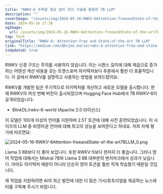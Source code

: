 ```yaml
---
title: "RWKV-6 주목할 필요 없이 최신 기술을 활용한 7B LLM"
description: ""
coverImage: "/assets/img/2024-05-16-RWKV-6Attention-freeandState-of-the-art7BLLM_0.png"
date: 2024-05-16 17:38
ogImage:
  url: /assets/img/2024-05-16-RWKV-6Attention-freeandState-of-the-art7BLLM_0.png
tag: Tech
originalTitle: "RWKV-6: Attention-free and State-of-the-art 7B LLM"
link: "https://medium.com/@bnjmn_marie/rwkv-6-attention-free-and-state-of-the-art-7b-llm-320720df3c8c"
isUpdated: true
---
```


RWKV 신경 구조는 주의를 사용하지 않습니다. 이는 시퀀스 길이에 대해 제곱으로 증가하는 어텐션 계산 비용을 갖는 트랜스포머 아키텍처보다 추론에서 훨씬 더 효율적입니다. 이 글에서 RWKV를 설명하고 사용하는 방법을 보여드렸어요:

RWKV를 개발한 팀은 주기적으로 아키텍처를 개선하고 새로운 모델을 출시합니다. 현재 RWKV의 여섯 번째 버전이 출시되었으며 Hugging Face Hub에서 7B RWKV-6이 공개되었습니다:

- BlinkDL/rwkv-6-world (Apache 2.0 라이선스)

이 모델은 100개 이상의 언어를 지원하며 2.5T 토큰에 대해 사전 훈련되었습니다. 이 사이즈의 LLM 중 비영어권 언어에 대해 최고의 성능을 보여준다고 하네요. 저희 자체 평가에 따르면요:

<!-- seedividend - 사각형 -->

<ins class="adsbygoogle"
     style="display:block"
     data-ad-client="ca-pub-4877378276818686"
     data-ad-slot="1898504329"
     data-ad-format="auto"
     data-full-width-responsive="true"></ins>

<script>
     (adsbygoogle = window.adsbygoogle || []).push({});
</script>

![2024-05-16-RWKV-6Attention-freeandState-of-the-art7BLLM_0.png](/assets/img/2024-05-16-RWKV-6Attention-freeandState-of-the-art7BLLM_0.png)

Llama 3 8B보다 더 좋아 보입니다. 또한 RWKV-5보다 현저히 더 좋습니다. 그러나 영어 작업에 대해서는 Mistral 7B와 Llama 3 8B 대부분의 벤치마크에서 성과가 낮습니다. 아마도 아키텍처 때문이 아니라 단순히 영어 토큰을 훨씬 적게 학습했기 때문일 것입니다.

제 작업을 지원하려면 AI의 최근 발전에 대한 더 많은 기사/튜토리얼을 제공하는 뉴스레터를 구독해 주시기 바랍니다.
